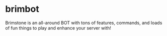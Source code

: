 # brimbot
Brimstone is an all-around BOT with tons of features, commands, and loads of fun things to play and enhance your server with!
